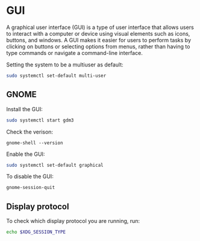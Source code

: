 # GUI

A graphical user interface (GUI) is a type of user interface that allows users to interact with a computer or device using visual elements such as icons, buttons, and windows. A GUI makes it easier for users to perform tasks by clicking on buttons or selecting options from menus, rather than having to type commands or navigate a command-line interface.

Setting the system to be a multiuser as default:

```sh
sudo systemctl set-default multi-user
```

## GNOME

Install the GUI:
```sh 
sudo systemctl start gdm3 
```
Check the verison:
```
gnome-shell --version
```

Enable the GUI:
```sh
sudo systemctl set-default graphical
```

To disable the GUI:

```sh 
gnome-session-quit 
```

## Display protocol

To check which display protocol you are running, run:

```sh
echo $XDG_SESSION_TYPE
```

<!--  Script to show the footer   -->
<html>
<script
    src="https://code.jquery.com/jquery-3.3.1.js"
    integrity="sha256-2Kok7MbOyxpgUVvAk/HJ2jigOSYS2auK4Pfzbm7uH60="
    crossorigin="anonymous">
</script>
<script>
$(function(){
  $("#footer").load("../footers/footer_first_level_depth.html");
});
</script>
<body>
<div id="footer"></div>
</body>
</html>
